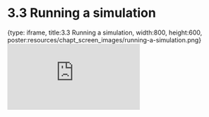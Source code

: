 # 3.3 Running a simulation
 
{type: iframe, title:3.3 Running a simulation, width:800, height:600, poster:resources/chapt_screen_images/running-a-simulation.png}
![](https://andrew-bortvin.github.io/slimNotes/no_toc/running-a-simulation.html)
 

 
